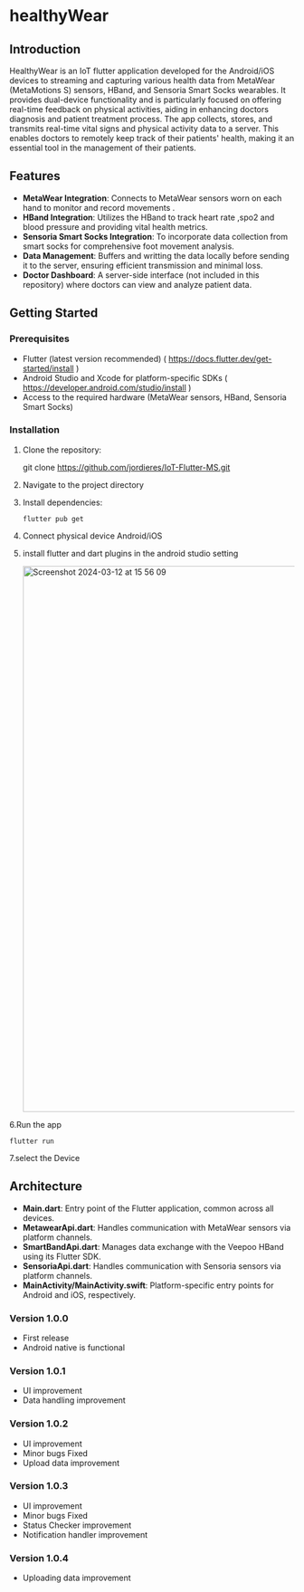 # healthyWear


## Introduction

HealthyWear is an IoT flutter application developed for the Android/iOS devices to streaming and capturing various health data from MetaWear (MetaMotions S) sensors,  HBand, and Sensoria Smart Socks wearables. It provides dual-device functionality and is particularly focused on offering real-time feedback on physical activities, aiding in enhancing doctors diagnosis and patient treatment process. The app collects, stores, and transmits real-time vital signs and physical activity data to a server. This enables doctors to remotely keep track of their patients' health, making it an essential tool in the management of their patients.


## Features
- **MetaWear Integration**: Connects to MetaWear sensors worn on each hand to monitor and record movements .
- **HBand Integration**: Utilizes the HBand to track heart rate ,spo2 and blood pressure and providing vital health metrics.
- **Sensoria Smart Socks Integration**: To incorporate data collection from smart socks for comprehensive foot movement analysis.
- **Data Management**: Buffers and writting the data locally before sending it to the server, ensuring efficient transmission and minimal loss.
- **Doctor Dashboard**: A server-side interface (not included in this repository) where doctors can view and analyze patient data.




## Getting Started


### Prerequisites
- Flutter (latest version recommended)  ( https://docs.flutter.dev/get-started/install )
- Android Studio and Xcode for platform-specific SDKs  ( https://developer.android.com/studio/install )
- Access to the required hardware (MetaWear sensors,  HBand, Sensoria Smart Socks)


### Installation

1. Clone the repository:

   git clone https://github.com/jordieres/IoT-Flutter-MS.git

2. Navigate to the project directory

3. Install dependencies:

       flutter pub get

5. Connect physical device Android/iOS

6. install flutter and dart plugins in the android studio setting

     <img width="965" alt="Screenshot 2024-03-12 at 15 56 09" src="https://github.com/jordieres/IoT-Flutter-MS/assets/44529458/eae48f08-b261-490b-bc18-d606d5e72a78">

6.Run the app

    flutter run

7.select the Device


## Architecture
- **Main.dart**: Entry point of the Flutter application, common across all devices.
- **MetawearApi.dart**: Handles communication with MetaWear sensors via platform channels.
- **SmartBandApi.dart**: Manages data exchange with the Veepoo HBand using its Flutter SDK.
- **SensoriaApi.dart**: Handles communication with Sensoria sensors via platform channels.
- **MainActivity/MainActivity.swift**: Platform-specific entry points for Android and iOS, respectively.



### Version 1.0.0
- First release
- Android native is functional

### Version 1.0.1
- UI improvement
- Data handling improvement

### Version 1.0.2
- UI improvement
- Minor bugs Fixed
- Upload data improvement

### Version 1.0.3
- UI improvement
- Minor bugs Fixed
- Status Checker improvement
- Notification handler improvement

### Version 1.0.4
- Uploading data improvement





